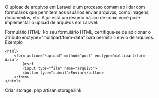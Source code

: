 O upload de arquivos em Laravel é um processo comum ao lidar com formulários que permitem aos usuários enviar arquivos, como imagens, documentos, etc. Aqui está um resumo básico de como você pode implementar o upload de arquivos em Laravel:

Formulário HTML:
No seu formulário HTML, certifique-se de adicionar o atributo enctype="multipart/form-data" para permitir o envio de arquivos. Exemplo:
```
<html>
    <form action="/upload" method="post" enctype="multipart/form-data">
        @csrf
        <input type="file" name="arquivo">
        <button type="submit">Enviar</button>
    </form>
</html>
```
Criar storage: php artisan storage:link

